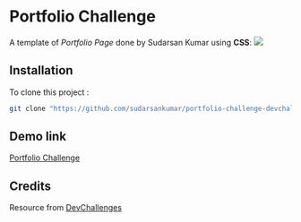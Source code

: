 # Portfolio Challenge
A template of *Portfolio Page* done by Sudarsan Kumar using **CSS**:
![](https://devchallenges.io/_next/image?url=https%3A%2F%2Ffirebasestorage.googleapis.com%2Fv0%2Fb%2Fdevchallenges-1234.appspot.com%2Fo%2FchallengesDesigns%252FPortfolioThumbnail.png%3Falt%3Dmedia%26token%3D417f625d-715a-4611-8215-2c19aaf490f9&w=750&q=75)  
## Installation

To clone this project :

```bash
git clone "https://github.com/sudarsankumar/portfolio-challenge-devchallenges"
```

## Demo link
[Portfolio Challenge](https://sudarsankumar.github.io/portfolio-challenge-devchallenges/)

## Credits
Resource from [DevChallenges](https://devchallenges.io/)
